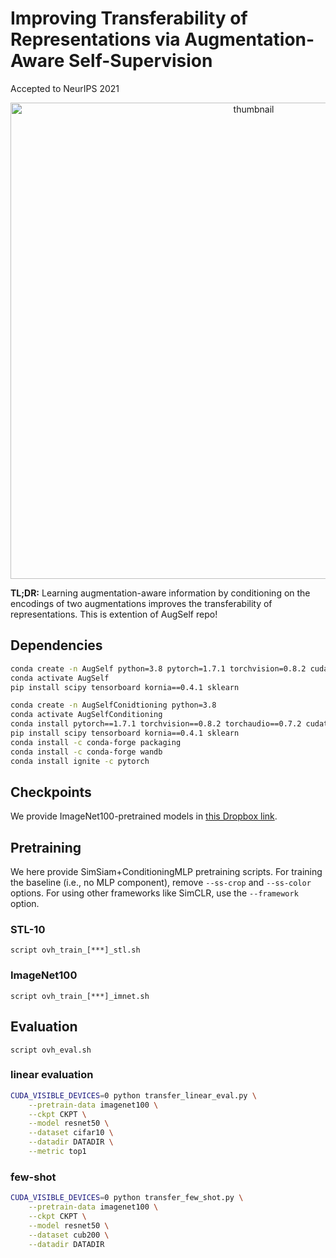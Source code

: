 # Improving Transferability of Representations via Augmentation-Aware Self-Supervision

Accepted to NeurIPS 2021

<p align="center">
<img width="762" alt="thumbnail" src="https://user-images.githubusercontent.com/4075389/138967888-29208bbe-d9e7-4bc7-b0b6-15ecbd5d277c.png">
</p>

**TL;DR:** Learning augmentation-aware information by conditioning on the encodings of two augmentations improves the transferability of representations. This is extention of AugSelf repo!

## Dependencies

```bash
conda create -n AugSelf python=3.8 pytorch=1.7.1 torchvision=0.8.2 cudatoolkit=10.1 ignite -c pytorch
conda activate AugSelf
pip install scipy tensorboard kornia==0.4.1 sklearn

conda create -n AugSelfConidtioning python=3.8
conda activate AugSelfConditioning
conda install pytorch==1.7.1 torchvision==0.8.2 torchaudio==0.7.2 cudatoolkit=10.1 -c pytorch
pip install scipy tensorboard kornia==0.4.1 sklearn
conda install -c conda-forge packaging
conda install -c conda-forge wandb
conda install ignite -c pytorch
```

## Checkpoints

We provide ImageNet100-pretrained models in [this Dropbox link](https://www.dropbox.com/sh/0hjts19ysxebmaa/AABB6bF3QQWdIOCh9vocwTGGa?dl=0).

## Pretraining

We here provide SimSiam+ConditioningMLP pretraining scripts. For training the baseline (i.e., no MLP component), remove `--ss-crop` and `--ss-color` options. For using other frameworks like SimCLR, use the `--framework` option.

### STL-10
```
script ovh_train_[***]_stl.sh
```

### ImageNet100

```
script ovh_train_[***]_imnet.sh
```

## Evaluation

```
script ovh_eval.sh
```

### linear evaluation

```bash
CUDA_VISIBLE_DEVICES=0 python transfer_linear_eval.py \
    --pretrain-data imagenet100 \
    --ckpt CKPT \
    --model resnet50 \
    --dataset cifar10 \
    --datadir DATADIR \
    --metric top1
```

### few-shot

```bash
CUDA_VISIBLE_DEVICES=0 python transfer_few_shot.py \
    --pretrain-data imagenet100 \
    --ckpt CKPT \
    --model resnet50 \
    --dataset cub200 \
    --datadir DATADIR
```
